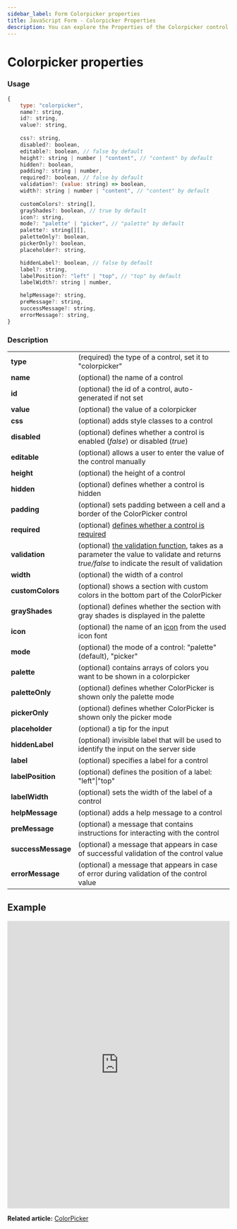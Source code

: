```yaml
---
sidebar_label: Form Colorpicker properties
title: JavaScript Form - Colorpicker Properties 
description: You can explore the Properties of the Colorpicker control of Form in the documentation of the DHTMLX JavaScript UI library. Browse developer guides and API reference, try out code examples and live demos, and download a free 30-day evaluation version of DHTMLX Suite.
---
```


# Colorpicker properties

### Usage

~~~js
{
	type: "colorpicker",
	name?: string,
	id?: string,
	value?: string,
	
	css?: string,
	disabled?: boolean,
	editable?: boolean, // false by default
	height?: string | number | "content", // "content" by default
	hidden?: boolean,
	padding?: string | number,
	required?: boolean, // false by default
	validation?: (value: string) => boolean,
	width?: string | number | "content", // "content" by default
	
	customColors?: string[],
	grayShades?: boolean, // true by default
	icon?: string,
	mode?: "palette" | "picker", // "palette" by default
	palette?: string[][],
	paletteOnly?: boolean,
	pickerOnly?: boolean,
	placeholder?: string,

	hiddenLabel?: boolean, // false by default
	label?: string,
	labelPosition?: "left" | "top", // "top" by default
	labelWidth?: string | number,

	helpMessage?: string,
	preMessage?: string,
	successMessage?: string,
	errorMessage?: string,
}
~~~

### Description

<table>
	<tbody>
        <tr>
			<td><b>type</b></td>
			<td>(required) the type of a control, set it to "colorpicker"</td>
		</tr>
		<tr>
			<td><b>name</b></td>
			<td>(optional) the name of a control</td>
		</tr>
		<tr>
			<td><b>id</b></td>
			<td>(optional) the id of a control, auto-generated if not set</td>
		</tr>
		<tr>
			<td><b>value</b></td>
			<td>(optional) the value of a colorpicker</td>
		</tr>
		<tr>
			<td><b>css</b></td>
			<td>(optional) adds style classes to a control</td>
		</tr>
		<tr>
			<td><b>disabled</b></td>
			<td>(optional) defines whether a control is enabled (<i>false</i>) or disabled (<i>true</i>)</td>
		</tr>
		<tr>
			<td><b>editable</b></td>
			<td>(optional) allows a user to enter the value of the control manually</td>
		</tr>
		<tr>
			<td><b>height</b></td>
			<td>(optional) the height of a control</td>
		</tr>
		<tr>
			<td><b>hidden</b></td>
			<td>(optional) defines whether a control is hidden</td>
		</tr>
		<tr>
			<td><b>padding</b></td>
			<td>(optional) sets padding between a cell and a border of the ColorPicker control</td>
		</tr>
		<tr>
			<td><b>required</b></td>
			<td>(optional) <a href="../../../work_with_form#validating-form">defines whether a control is required</a></td>
		</tr>
		<tr>
			<td><b>validation</b></td>
			<td>(optional) <a href="../../../work_with_form#validation-rules">the validation function</a>, takes as a parameter the value to validate and returns <i>true/false</i> to indicate the result of validation</td>
		</tr>
		<tr>
			<td><b>width</b></td>
			<td>(optional) the width of a control</td>
		</tr>
		<tr>
			<td><b>customColors</b></td>
			<td>(optional) shows a section with custom colors in the bottom part of the ColorPicker</td>
		</tr>
		<tr>
			<td><b>grayShades</b></td>
			<td>(optional) defines whether the section with gray shades is displayed in the palette</td>
		</tr>
		<tr>
			<td><b>icon</b></td>
			<td>(optional) the name of an <a href="../../../../helpers/icon">icon</a> from the used icon font</td>
		</tr>
		<tr>
			<td><b>mode</b></td>
			<td>(optional) the mode of a control: "palette" (default), "picker"</td>
		</tr>
		<tr>
			<td><b>palette</b></td>
			<td>(optional) contains arrays of colors you want to be shown in a colorpicker</td>
		</tr>
		<tr>
			<td><b>paletteOnly</b></td>
			<td>(optional) defines whether ColorPicker is shown only the palette mode</td>
		</tr>
		<tr>
			<td><b>pickerOnly</b></td>
			<td>(optional) defines whether ColorPicker is shown only the picker mode</td>
		</tr>
		<tr>
			<td><b>placeholder</b></td>
			<td>(optional) a tip for the input</td>
		</tr>
		<tr>
			<td><b>hiddenLabel</b></td>
			<td>(optional) invisible label that will be used to identify the input on the server side</td>
		</tr>
		<tr>
			<td><b>label</b></td>
			<td>(optional) specifies a label for a control</td>
		</tr>
		<tr>
			<td><b>labelPosition</b></td>
			<td>(optional) defines the position of a label: "left"|"top"</td>
		</tr>
		<tr>
			<td><b>labelWidth</b></td>
			<td>(optional) sets the width of the label of a control</td>
		</tr>
		<tr>
			<td><b>helpMessage</b></td>
			<td>(optional) adds a help message to a control</td>
		</tr>
		<tr>
			<td><b>preMessage</b></td>
			<td>(optional) a message that contains instructions for interacting with the control</td>
		</tr>
		<tr>
			<td><b>successMessage</b></td>
			<td>(optional) a message that appears in case of successful validation of the control value</td>
		</tr>
		<tr>
			<td><b>errorMessage</b></td>
			<td>(optional) a message that appears in case of error during validation of the control value</td>
		</tr>
    </tbody>
</table>

## Example

<iframe src="https://snippet.dhtmlx.com/n52dl19s?mode=js" frameborder="0" class="snippet_iframe" width="100%" height="650"></iframe>

**Related article:** [ColorPicker](form/colorpicker.md)